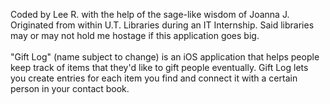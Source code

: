 Coded by Lee R. with the help of the sage-like wisdom of Joanna J.
<br> 
Originated from within U.T. Libraries during an IT Internship. Said libraries may or may not hold me hostage if this application goes big.
<br> <br>
"Gift Log" (name subject to change) is an iOS application that helps people keep track of items that they'd like to gift people eventually. Gift Log lets you create entries for each item you find and connect it with a certain person in your contact book.
